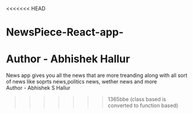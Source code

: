 <<<<<<< HEAD
# NewsPiece-React-app-
Author - Abhishek Hallur
=======
News app gives you all the news that are more treanding along with all sort of news like soprts news,politics news, wether news and more
<br>
Author - Abhishek S Hallur
>>>>>>> 1365bbe (class based is converted to function based)
